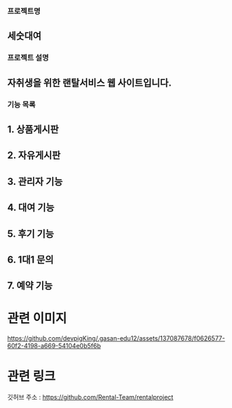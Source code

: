 ### 프로젝트명  
## 세숫대여


### 프로젝트 설명  
## 자취생을 위한 랜탈서비스 웹 사이트입니다.


### 기능 목록

## 1. 상품게시판
## 2. 자유게시판
## 3. 관리자 기능
## 4. 대여 기능
## 5. 후기 기능
## 6. 1대1 문의
## 7. 예약 기능


# 관련 이미지


https://github.com/devpigKing/.gasan-edu12/assets/137087678/f0626577-60f2-4198-a669-54104e0b5f6b




# 관련 링크

깃허브 주소 : https://github.com/Rental-Team/rentalproject


